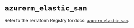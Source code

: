 # `azurerm_elastic_san`

Refer to the Terraform Registry for docs: [`azurerm_elastic_san`](https://registry.terraform.io/providers/hashicorp/azurerm/4.25.0/docs/resources/elastic_san).
